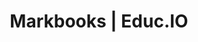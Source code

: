 ---
layout: app
title: Markbooks | Educ.IO
permalink: /markbooks/
fonts: true
bootstrap: true
google: true
imports: jquery;tether;bootstrap;showdown;hello;urlparser;loki;clusterize
scripts: polyfills.js;setup.js;flags.js;google.js;apps/markbooks.js;app.js
scopes:
  - email
  - profile
  - https://www.googleapis.com/auth/drive.file
  - https://www.googleapis.com/auth/spreadsheets
style: _apps/markbooks
menu:
  name: Commands
  groups:
    file:
      name: File
      commands:
        - name: Open
          description: Open a Sheet from your Drive
          hash: open
        - name: Close
          description: Close the current Sheet
          hash: close
---